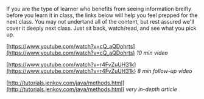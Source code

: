 If you are the type of learner who benefits from seeing information breifly before you learn it in class, the links below will help you feel prepped for the next class. You may not undertand all of the content, but rest assured we'll cover it deeply next class. Just sit back, watch/read, and see what you pick up. 

[https://www.youtube.com/watch?v=cQ_aQDohrts](https://www.youtube.com/watch?v=cQ_aQDohrts) _10 min video_

[https://www.youtube.com/watch?v=r4FvZuUH31k](https://www.youtube.com/watch?v=r4FvZuUH31k) _8 min follow-up video_

[http://tutorials.jenkov.com/java/methods.html](http://tutorials.jenkov.com/java/methods.html) _very in-depth article_